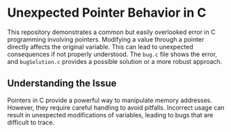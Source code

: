 # Unexpected Pointer Behavior in C

This repository demonstrates a common but easily overlooked error in C programming involving pointers. Modifying a value through a pointer directly affects the original variable. This can lead to unexpected consequences if not properly understood.  The `bug.c` file shows the error, and `bugSolution.c` provides a possible solution or a more robust approach.

## Understanding the Issue

Pointers in C provide a powerful way to manipulate memory addresses. However, they require careful handling to avoid pitfalls.  Incorrect usage can result in unexpected modifications of variables, leading to bugs that are difficult to trace.